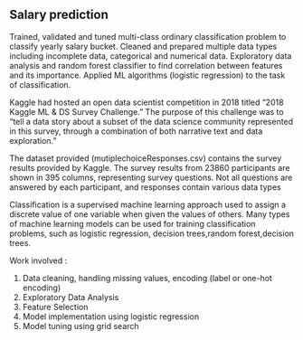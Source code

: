 ## Salary prediction

Trained, validated and tuned multi-class ordinary classification problem to classify yearly salary bucket. Cleaned and prepared multiple data types including incomplete data, categorical and numerical data. Exploratory data analysis and random forest classifier to find correlation between features and its importance. Applied ML algorithms (logistic regression) to the task of classification. 

Kaggle had hosted an open data scientist competition in 2018 titled “2018 Kaggle ML & DS Survey Challenge.” The purpose of this challenge was to “tell a data story about a subset of the data science community represented in this survey, through a combination of both narrative text and data exploration.”

The dataset provided (mutiplechoiceResponses.csv) contains the survey results provided by Kaggle. The survey results from 23860 participants are shown in 395 columns, representing survey questions. Not all questions are answered by each participant, and responses contain various data types

Classification is a supervised machine learning approach used to assign a discrete value of one variable when given the values of others. Many types of machine learning models can be used for training classification problems, such as logistic regression, decision trees,random forest,decision trees.

Work involved :

1. Data cleaning, handling missing values, encoding (label or one-hot encoding)
2. Exploratory Data Analysis
3. Feature Selection
4. Model implementation using logistic regression
5. Model tuning using grid search
